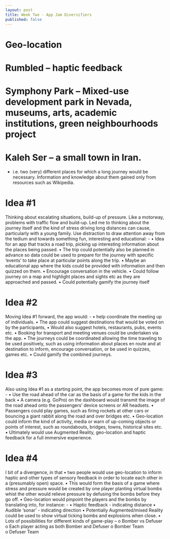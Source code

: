 ```yaml
---
layout: post
title: Week Two - App Jam Diversifiers
published: false
---
```


# Geo-location
# Rumbled – haptic feedback
# Symphony Park – Mixed-use development park in Nevada, museums, arts, academic institutions, green neighbourhoods project
# Kaleh Ser – a small town in Iran.
 - i.e. two (very) different places for which a long journey would be necessary. Information and knowledge about them gained only from resources such as Wikipedia.

# Idea #1

Thinking about escalating situations, build-up of pressure. Like a motorway, problems with traffic flow and build-up.
Led me to thinking about the journey itself and the kind of stress driving long distances can cause, particularly with a young family. Use distraction to draw attention away from the tedium and towards something fun, interesting and educational: -
•	Idea for an app that tracks a road trip, picking up interesting information about the places being passed.
•	The trip could potentially also be planned in advance so data could be used to prepare for the journey with specific ‘events’ to take place at particular points along the trip.
•	Maybe an educational app where the kids could be provided with information and then quizzed on them.
•	Encourage conversation in the vehicle.
•	Could follow journey on a map and highlight places and sights etc as they are approached and passed.
•	Could potentially gamify the journey itself

# Idea #2

Moving Idea #1 forward, the app would: -
•	help coordinate the meeting up of individuals.
•	The app could suggest destinations that would be voted on by the participants,
•	Would also suggest hotels, restaurants, pubs, events etc.
•	Booking for transport and meeting venues could be undertaken via the app.
•	The journeys could be coordinated allowing the time traveling to be used positively, such as using information about places en route and at destination to inform, encourage conversation, or be used in quizzes, games etc.
•	Could gamify the combined journeys.

# Idea #3

Also using Idea #1 as a starting point, the app becomes more of pure game: -
•	Use the road ahead of the car as the basis of a game for the kids in the back
•	A camera (e.g. GoPro) on the dashboard would transmit the image of the road ahead onto the passengers’ device screens or AR headsets.
•	Passengers could play games, such as firing rockets at other cars or bouncing a giant rabbit along the road and over bridges etc.
•	Geo-location could inform the kind of activity, media or warn of up-coming objects or points of interest, such as roundabouts, bridges, towns, historical sites etc.
•	Ultimately would use Augmented Reality, geo-location and haptic feedback for a full immersive experience.

# Idea #4

I bit of a divergence, in that
•	two people would use geo-location to inform haptic and other types of sensory feedback in order to locate each other in a (presumably open) space.
•	This would form the basis of a game where stress and pressure would be created by one player planting virtual bombs whist the other would relieve pressure by defusing the bombs before they go off.
•	Geo-location would pinpoint the players and the bombs by translating into, for instance: -
•	Haptic feedback - indicating distance
•	Audible ‘sonar’ - indicating direction
•	Potentially Augmented/mixed Reality could be used to show virtual ticking bombs and explosions when close.
•	Lots of possibilities for different kinds of game-play –
o	Bomber vs Defuser
o	Each player acting as both Bomber and Defuser
o	Bomber Team  
o	Defuser Team

